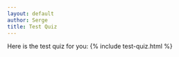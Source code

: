 ```yaml
---
layout: default
author: Serge
title: Test Quiz
---
```

Here is the test quiz for you:
{% include test-quiz.html %}
